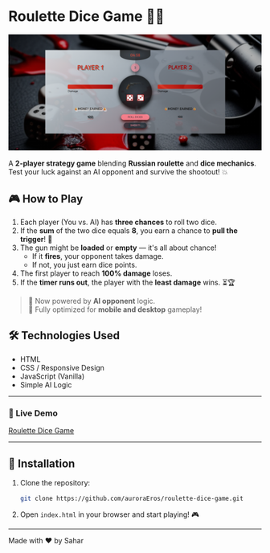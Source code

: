 # Roulette Dice Game 🎲🔫

![Roulette Dice Game Screenshot](./img/screenshot.png)


A **2-player strategy game** blending **Russian roulette** and **dice mechanics**.  
Test your luck against an AI opponent and survive the shootout! 💥

## 🎮 How to Play

1. Each player (You vs. AI) has **three chances** to roll two dice.
2. If the **sum** of the two dice equals **8**, you earn a chance to **pull the trigger**! 🔫
3. The gun might be **loaded** or **empty** — it's all about chance!
   - If it **fires**, your opponent takes damage.
   - If not, you just earn dice points.
4. The first player to reach **100% damage** loses.
5. If the **timer runs out**, the player with the **least damage** wins. ⏳🏆

> 🎯 Now powered by **AI opponent** logic.  
> 📱 Fully optimized for **mobile and desktop** gameplay!

## 🛠️ Technologies Used

- HTML
- CSS / Responsive Design
- JavaScript (Vanilla)
- Simple AI Logic

---

### 📌 Live Demo

[Roulette Dice Game](https://the-roulette-dice-game.netlify.app/)

---

## 🚀 Installation

1. Clone the repository:

   ```bash
   git clone https://github.com/auroraEros/roulette-dice-game.git
   ```

2. Open `index.html` in your browser and start playing! 🎮

---

Made with ❤️ by Sahar
